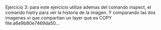 Ejercicio 3: para este ejercicio utilize ademas del comando inspect, el comando histry para ver la historia de la imagen. Y comparando las dos imagenes vi que compartian un layer que es  COPY file:a6e9b80e7469da50… 
